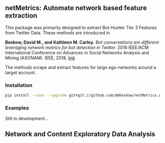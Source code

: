 ## netMetrics: Automate network based feature extraction

This package was primarily designed to extract Bot-Hunter Tier 3 Features from Twitter Data.  These methods are introduced in

**Beskow, David M., and Kathleen M. Carley.** *Bot conversations are different: leveraging network metrics for bot detection in Twitter.* 2018 IEEE/ACM International Conference on Advances in Social Networks Analysis and Mining (ASONAM). IEEE, 2018. [link](https://ieeexplore.ieee.org/document/8508322)

The methods scrape and extract features for large ego-networks around a target account.



### Installation

```bash
pip install --user --upgrade git+git://github.com/dmbeskow/netMetrics.git
```

### Examples

Still in development...

## Network and Content Exploratory Data Analysis
